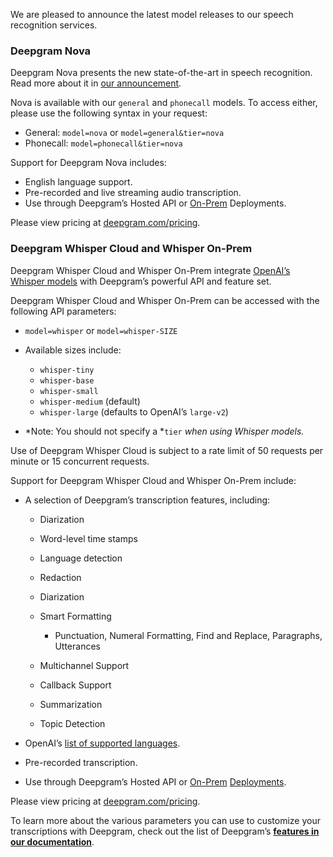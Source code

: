 We are pleased to announce the latest model releases to our speech recognition services.

### Deepgram Nova

Deepgram Nova presents the new state-of-the-art in speech recognition. Read more about it in [our announcement](https://blog.deepgram.com/nova-speech-to-text-whisper-api/).

Nova is available with our `general` and `phonecall` models. To access either, please use the following syntax in your request:

- General: `model=nova` or `model=general&tier=nova`
- Phonecall: `model=phonecall&tier=nova`

Support for Deepgram Nova includes:

- English language support.
- Pre-recorded and live streaming audio transcription.
- Use through Deepgram’s Hosted API or [On-Prem](https://deepgram.com/changelog/deepgram-on-premises-april-release-230413/) Deployments.

Please view pricing at [deepgram.com/pricing](https://deepgram.com/pricing).

### Deepgram Whisper Cloud and Whisper On-Prem

Deepgram Whisper Cloud and Whisper On-Prem integrate [OpenAI’s Whisper models](https://github.com/openai/whisper) with Deepgram’s powerful API and feature set.

Deepgram Whisper Cloud and Whisper On-Prem can be accessed with the following API parameters:

- `model=whisper` or `model=whisper-SIZE`
- Available sizes include:
  - `whisper-tiny`
  - `whisper-base`
  - `whisper-small`
  - `whisper-medium` (default)
  - `whisper-large` (defaults to OpenAI’s `large-v2`)


- *Note: You should not specify a *`tier` *when using Whisper models.*

Use of Deepgram Whisper Cloud is subject to a rate limit of 50 requests per minute or 15 concurrent requests.

Support for Deepgram Whisper Cloud and Whisper On-Prem include:

- A selection of Deepgram’s transcription features, including:
  - Diarization
  - Word-level time stamps
  - Language detection
  - Redaction
  - Diarization
  - Smart Formatting
    - Punctuation, Numeral Formatting, Find and Replace, Paragraphs, Utterances


  - Multichannel Support
  - Callback Support
  - Summarization
  - Topic Detection


- OpenAI’s [list of supported languages](https://github.com/openai/whisper/blob/main/whisper/tokenizer.py).
- Pre-recorded transcription.
- Use through Deepgram’s Hosted API or [On-Prem](https://deepgram.com/changelog/deepgram-on-premises-april-release-230413/) [Deployments](https://developers.deepgram.com/on-prem/required/).

Please view pricing at [deepgram.com/pricing](https://deepgram.com/pricing).

To learn more about the various parameters you can use to customize your transcriptions with Deepgram, check out the list of Deepgram’s [**features in our documentation**](https://developers.deepgram.com/documentation/features/).

